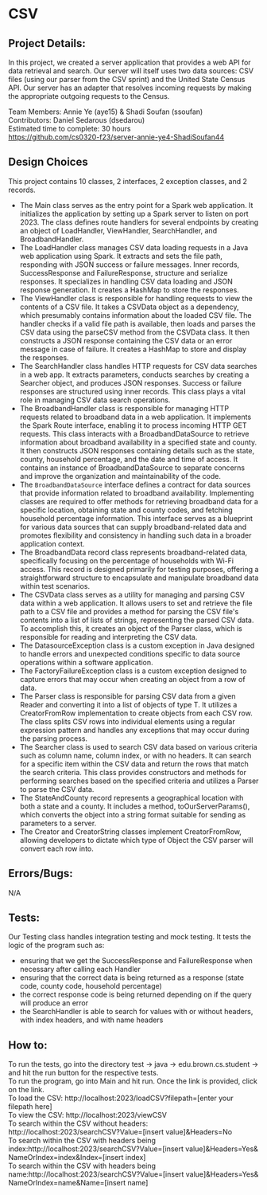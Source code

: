 # CSV

## Project Details:
In this project, we created a server application that provides a web API for data retrieval and
search. Our server will itself uses two data sources: CSV files (using our parser from the CSV
sprint) and the United State Census API. Our server has an adapter that resolves incoming requests
by making the appropriate outgoing requests to the Census.

Team Members: Annie Ye (aye15) & Shadi Soufan (ssoufan)<br />
Contributors: Daniel Sedarous (dsedarou) <br />
Estimated time to complete: 30 hours<br />
https://github.com/cs0320-f23/server-annie-ye4-ShadiSoufan44

## Design Choices
This project contains 10 classes, 2 interfaces, 2 exception classes, and 2 records.
- The Main class serves as the entry point for a Spark web application. It initializes the
  application by setting up a Spark server to listen on port 2023. The class defines route handlers
  for several endpoints by creating an object of LoadHandler, ViewHandler, SearchHandler, and
  BroadbandHandler.
- The LoadHandler class manages CSV data loading requests in a Java web application using Spark.
  It extracts and sets the file path, responding with JSON success or failure messages. Inner records,
  SuccessResponse and FailureResponse, structure and serialize responses. It specializes in handling
  CSV data loading and JSON response generation. It creates a HashMap to store the responses.
- The ViewHandler class is responsible for handling requests to view the contents of a CSV file.
  It takes a CSVData object as a dependency, which presumably contains information about the loaded
  CSV file. The handler checks if a valid file path is available, then loads and parses the CSV data
  using the parseCSV method from the CSVData class. It then constructs a JSON response containing the
  CSV data or an error message in case of failure. It creates a HashMap to store and display the
  responses.
- The SearchHandler class handles HTTP requests for CSV data searches in a web app. It extracts
  parameters, conducts searches by creating a Searcher object, and produces JSON responses. Success
  or failure responses are structured using inner records. This class plays a vital role in managing
  CSV data search operations.
- The BroadbandHandler class is responsible for managing HTTP requests related to broadband data
  in a web application. It implements the Spark Route interface, enabling it to process incoming HTTP
  GET requests. This class interacts with a BroadbandDataSource to retrieve information about
  broadband availability in a specified state and county. It then constructs JSON responses containing
  details such as the state, county, household percentage, and the date and time of access. It
  contains an instance of BroadbandDataSource to separate concerns and improve the organization and
  maintainability of the code.
- The `BroadbandDataSource` interface defines a contract for data sources that provide information
  related to broadband availability. Implementing classes are required to offer methods for retrieving
  broadband data for a specific location, obtaining state and county codes, and fetching household
  percentage information. This interface serves as a blueprint for various data sources that can
  supply broadband-related data and promotes flexibility and consistency in handling such data in a
  broader application context.
- The BroadbandData record class represents broadband-related data, specifically focusing on the
  percentage of households with Wi-Fi access. This record is designed primarily for testing purposes,
  offering a straightforward structure to encapsulate and manipulate broadband data within test
  scenarios.
- The CSVData class serves as a utility for managing and parsing CSV data within a web application.
  It allows users to set and retrieve the file path to a CSV file and provides a method for parsing
  the CSV file's contents into a list of lists of strings, representing the parsed CSV data. To
  accomplish this, it creates an object of the Parser class, which is responsible for reading and
  interpreting the CSV data.
- The DatasourceException class is a custom exception in Java designed to handle errors and
  unexpected conditions specific to data source operations within a software application.
- The FactoryFailureException class is a custom exception designed to capture errors that may occur
  when creating an object from a row of data.
- The Parser class is responsible for parsing CSV data from a given Reader and converting it into a
  list of objects of type T. It utilizes a CreatorFromRow implementation to create objects from each
  CSV row. The class splits CSV rows into individual elements using a regular expression pattern and
  handles any exceptions that may occur during the parsing process.
- The Searcher class is used to search CSV data based on various criteria such as column name,
  column index, or with no headers. It can search for a specific item within the CSV data and return
  the rows that match the search criteria. This class provides constructors and methods for performing
  searches based on the specified criteria and utilizes a Parser to parse the CSV data.
- The StateAndCounty record represents a geographical location with both a state and a county. It
  includes a method, toOurServerParams(), which converts the object into a string format suitable for
  sending as parameters to a server.
- The Creator and CreatorString classes implement CreatorFromRow, allowing developers to dictate
  which type of Object the CSV parser will convert each row into.

## Errors/Bugs:
N/A

## Tests:
Our Testing class handles integration testing and mock testing. It tests the logic of the program
such as:
- ensuring that we get the SuccessResponse and FailureResponse when necessary after calling each 
Handler
- ensuring that the correct data is being returned as a response (state code, county code, household percentage)
- the correct response code is being returned depending on if the query will produce an error
- the SearchHandler is able to search for values with or without headers, with index headers, and
with name headers

## How to:
To run the tests, go into the directory test -> java -> edu.brown.cs.student -> and hit the
run button for the respective tests.<br />
To run the program, go into Main and hit run. Once the link is provided, click on the link. <br />
To load the CSV: http://localhost:2023/loadCSV?filepath=[enter your filepath here] <br />
To view the CSV: http://localhost:2023/viewCSV <br />
To search within the CSV without headers: http://localhost:2023/searchCSV?Value=[insert value]&Headers=No <br />
To search within the CSV with headers being index:http://localhost:2023/searchCSV?Value=[insert value]&Headers=Yes&
NameOrIndex=index&Index=[insert index]<br />
To search within the CSV with headers being name:http://localhost:2023/searchCSV?Value=[insert value]&Headers=Yes&
NameOrIndex=name&Name=[insert name]<br />
